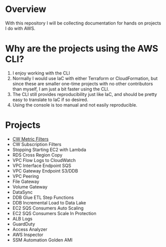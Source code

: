 # Overview
With this repository I will be collecting documentation for hands on projects I do with AWS.

# Why are the projects using the AWS CLI?
1. I enjoy working with the CLI
2. Normally I would use IaC with either Terraform or CloudFormation, but since these are smaller one-time projects with no other contributors than myself, I am just a bit faster using the CLI.
3. The CLI still provides reproducibility just like IaC, and should be pretty easy to translate to IaC if so desired.
4. Using the console is too manual and not easily reproducible.

# Projects
- [CW Metric Filters](cloudwatch-metric-filters/README.md)
- CW Subscription Filters
- Stopping Starting EC2 with Lambda
- RDS Cross Region Copy
- VPC Flow Logs to CloudWatch
- VPC Interface Endpoint SQS
- VPC Gateway Endpoint S3/DDB
- VPC Peering
- File Gateway
- Volume Gateway
- DataSync
- DDB Glue ETL Step Functions
- DDB Incremental Load to Data Lake
- EC2 SQS Consumers Auto Scaling
- EC2 SQS Consumers Scale In Protection
- ALB Logs
- GuardDuty
- Access Analyzer
- AWS Inspector
- SSM Automation Golden AMI
